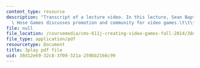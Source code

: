```yaml
---
content_type: resource
description: "Transcript of a lecture video. In this lecture, Sean Baptiste from Fire\
  \ Hose Games discusses promotion and community for video games.\t\t\t\t"
file: null
file_location: /coursemedia/cms-611j-creating-video-games-fall-2014/38d12e6932c83f09321a259bb2166c99_zaabQDKK8WY.pdf
file_type: application/pdf
resourcetype: Document
title: 3play pdf file
uid: 38d12e69-32c8-3f09-321a-259bb2166c99
---
```


